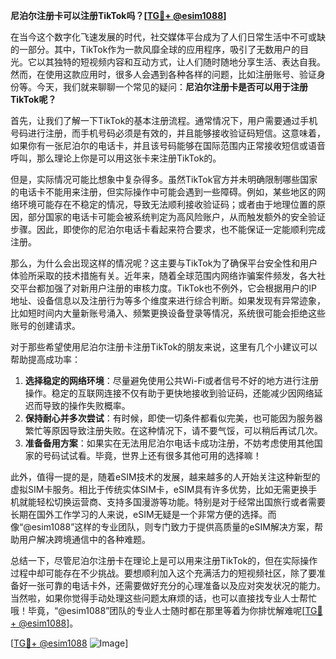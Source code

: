 **尼泊尔注册卡可以注册TikTok吗？[[TG💪+ @esim1088](https://t.me/s/esim1088)]**

在当今这个数字化飞速发展的时代，社交媒体平台成为了人们日常生活中不可或缺的一部分。其中，TikTok作为一款风靡全球的应用程序，吸引了无数用户的目光。它以其独特的短视频内容和互动方式，让人们随时随地分享生活、表达自我。然而，在使用这款应用时，很多人会遇到各种各样的问题，比如注册账号、验证身份等。今天，我们就来聊聊一个常见的疑问：**尼泊尔注册卡是否可以用于注册TikTok呢？**

首先，让我们了解一下TikTok的基本注册流程。通常情况下，用户需要通过手机号码进行注册，而手机号码必须是有效的，并且能够接收验证码短信。这意味着，如果你有一张尼泊尔的电话卡，并且该号码能够在国际范围内正常接收短信或语音呼叫，那么理论上你是可以用这张卡来注册TikTok的。

但是，实际情况可能比想象中复杂得多。虽然TikTok官方并未明确限制哪些国家的电话卡不能用来注册，但实际操作中可能会遇到一些障碍。例如，某些地区的网络环境可能存在不稳定的情况，导致无法顺利接收验证码；或者由于地理位置的原因，部分国家的电话卡可能会被系统判定为高风险账户，从而触发额外的安全验证步骤。因此，即使你的尼泊尔电话卡看起来符合要求，也不能保证一定能顺利完成注册。

那么，为什么会出现这样的情况呢？这主要与TikTok为了确保平台安全性和用户体验所采取的技术措施有关。近年来，随着全球范围内网络诈骗案件频发，各大社交平台都加强了对新用户注册的审核力度。TikTok也不例外，它会根据用户的IP地址、设备信息以及注册行为等多个维度来进行综合判断。如果发现有异常迹象，比如短时间内大量新账号涌入、频繁更换设备登录等情况，系统很可能会拒绝这些账号的创建请求。

对于那些希望使用尼泊尔注册卡注册TikTok的朋友来说，这里有几个小建议可以帮助提高成功率：

1. **选择稳定的网络环境**：尽量避免使用公共Wi-Fi或者信号不好的地方进行注册操作。稳定的互联网连接不仅有助于更快地接收到验证码，还能减少因网络延迟而导致的操作失败概率。
2. **保持耐心并多次尝试**：有时候，即使一切条件都看似完美，也可能因为服务器繁忙等原因导致注册失败。在这种情况下，请不要气馁，可以稍后再试几次。
3. **准备备用方案**：如果实在无法用尼泊尔电话卡成功注册，不妨考虑使用其他国家的号码试试看。毕竟，世界上还有很多其他可用的选择嘛！

此外，值得一提的是，随着eSIM技术的发展，越来越多的人开始关注这种新型的虚拟SIM卡服务。相比于传统实体SIM卡，eSIM具有许多优势，比如无需更换手机就能轻松切换运营商、支持多国漫游等功能。特别是对于经常出国旅行或者需要长期在国外工作学习的人来说，eSIM无疑是一个非常方便的选择。而像“@esim1088”这样的专业团队，则专门致力于提供高质量的eSIM解决方案，帮助用户解决跨境通信中的各种难题。

总结一下，尽管尼泊尔注册卡在理论上是可以用来注册TikTok的，但在实际操作过程中却可能存在不少挑战。要想顺利加入这个充满活力的短视频社区，除了要准备好一张可靠的电话卡外，还需要做好充分的心理准备以及应对突发状况的能力。当然啦，如果你觉得手动处理这些问题太麻烦的话，也可以直接找专业人士帮忙哦！毕竟，“@esim1088”团队的专业人士随时都在那里等着为你排忧解难呢[[TG💪+ @esim1088](https://t.me/s/esim1088)]。

[[TG💪+ @esim1088](https://t.me/s/esim1088) ![Image](https://i.postimg.cc/4NQfJmqS/Snipaste-2025-05-13-00-14-12.png)]